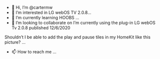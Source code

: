 - 👋 Hi, I’m @cartermw
- 👀 I’m interested in LG webOS TV 2.0.8...
- 🌱 I’m currently learning HOOBS ...
- 💞️ I’m looking to collaborate on I’m currently using the plug-in LG webOS Tv
2.0.8 published 12/6/2020 

Shouldn’t I be able to add the play and pause tiles in my HomeKit like this picture? ...
- 📫 How to reach me ...

<!---
cartermw/cartermw is a ✨ special ✨ repository because its `README.md` (this file) appears on your GitHub profile.
You can click the Preview link to take a look at your changes.
--->
